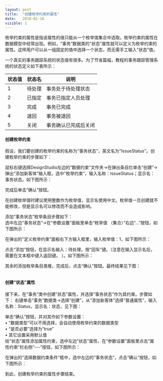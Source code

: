 ```yaml
---
layout: post
title:  "创建枚举约束的属性"
date:   2018-02-16
visible: 1
---
```


枚举约束的属性是指该属性的值只能从一个枚举值集合中选取。枚举约束的属性在数据模型中经常出现。例如，“事务”数据类的“状态”属性就可以定义为枚举约束的属性。这样用户可以从一组固定的值中选择一个状态，而无需手工输入“状态”值。

一个真实的事务跟踪系统的状态值有很多。为了节省篇幅，教程的事务跟踪管理系统的状态定义如下表所示：

| 状态值 | 状态名 | 说明 |
|-------|--------|---------|
| 1 | 待处理 | 事务处于待处理状态 |
| 2 | 已指定 | 事务已指定人员处理 |
| 3 | 完成 | 事务已完成 |
| 4 | 退回 | 事务被退回 |
| 5 | 关闭 | 事务确认已完成后关闭 |

#### 创建枚举约束

假设，我们要创建的枚举约束的名称为“事务状态”，英文名为“IssueStatus”。创建枚举约束的步骤如下：

鼠标右键选择DesignStudio左边的“数据约束”文件夹→在弹出条目拦单击“创建”→弹出“添加新客体”输入框，选中“枚举约束”，输入名称：IssueStatus；显示名：事务状态。如下图所示：

<img src="{{'/assets/img/2018-2-16 创建枚举约束属性.png' | prepend: site.baseurl }}" alt=""><br>
完成后单击“确认”按钮。<br>

在创建枚举值时建议使用整数作为枚举值，显示名使用中文。枚举值一旦创建就不能修改，但是显示名可以修改而不会造成影响。<br>

添加“事务状态”枚举条目步骤如下：<br>
选中左边“事务状态”→在“参数设置”面板里单击“枚举值 （集合）”右边“...”按钮，如下图所示：

<img src="{{'/assets/img/2018-2-16 创建枚举值.png' | prepend: site.baseurl }}" alt=""><br>
在弹出的“定义枚举约束”面板右下方输入框里，输入枚举值：1，如下图所示：

<img src="{{'/assets/img/2018-2-16 添加枚举条目待处理1.png' | prepend: site.baseurl }}" alt=""><br>
点击“添加”按钮，在显示名输入：待处理，按“回车”键。（注意在输入显示名后，需要在文本框中键入返回键。
）。如下图所示：

<img src="{{'/assets/img/2018-2-16 添加枚举条目待处理2.png' | prepend: site.baseurl }}" alt=""><br>
其余的添加枚举条目类推，完成后，点击“确认”按钮。最终结果见下图：

<img src="{{'/assets/img/2018-2-16 添加枚举条目2.png' | prepend: site.baseurl }}" alt=""><br>

#### 创建“状态”属性

接下来，在“事务”类中创建“状态”属性，并选择“事务状态”作为其约束。步骤如下：
右键单击“事务”数据类→选择“创建”，从“添加新客体”选择“普通属性”，输入名称：Status，显示名：状态，见下图：

<img src="{{'/assets/img/2018-2-16 创建事务状态属性B.png' | prepend: site.baseurl }}" alt=""><br>
单击“确认”按钮，并对其作如下参数设置：<br>
•	“数据类型”可以不用选择，会自动使用枚举约束的数据类型<br>
•	“是否必要”选择为“true”<br>
•	其它设置采用默认值<br>
给“状态”属性添加属性约束，选中左边“状态”属性，在“参数设置”面板里点击“属性约束”栏右侧“---”按钮，如下图所示：

<img src="{{'/assets/img/2018-2-16 创建事务状态属性约束.png' | prepend: site.baseurl }}" alt=""><br>
在弹出的“选择数据约束条件”框中，选中左边的“事务状态”，点击“确认”按钮，如下图所示：

<img src="{{'/assets/img/2018-2-16 选择事务状态属性约束.png' | prepend: site.baseurl }}" alt=""><br>
到此，创建枚举约束的属性步骤结束。

